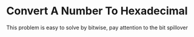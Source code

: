 # Convert A Number To Hexadecimal
This problem is easy to solve by bitwise, pay attention to the bit spillover